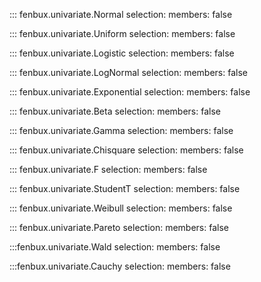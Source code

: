 ::: fenbux.univariate.Normal
    selection:
        members: false

::: fenbux.univariate.Uniform
    selection:
        members: false

::: fenbux.univariate.Logistic
    selection:
        members: false

::: fenbux.univariate.LogNormal
    selection:
        members: false

::: fenbux.univariate.Exponential
    selection:
        members: false

::: fenbux.univariate.Beta
    selection:
        members: false

::: fenbux.univariate.Gamma
    selection:
        members: false

::: fenbux.univariate.Chisquare
    selection:
        members: false

::: fenbux.univariate.F
    selection:
        members: false

::: fenbux.univariate.StudentT
    selection:
        members: false

::: fenbux.univariate.Weibull
    selection:
        members: false
        
::: fenbux.univariate.Pareto
    selection:
        members: false

:::fenbux.univariate.Wald
    selection:
        members: false

:::fenbux.univariate.Cauchy
    selection:
        members: false

